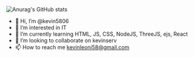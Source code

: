 ![Anurag's GitHub stats](https://github-readme-stats.vercel.app/api?username=kevin5806&show_icons=true)

- 👋 Hi, I’m @kevin5806
- 👀 I’m interested in IT
- 🌱 I’m currently learning HTML, JS, CSS, NodeJS, ThreeJS, ejs, React
- 💞️ I’m looking to collaborate on kevinserv
- 📫 How to reach me kevinleoni58@gmail.com

<!---
kevin5806/kevin5806 is a ✨ special ✨ repository because its `README.md` (this file) appears on your GitHub profile.
You can click the Preview link to take a look at your changes.
--->
